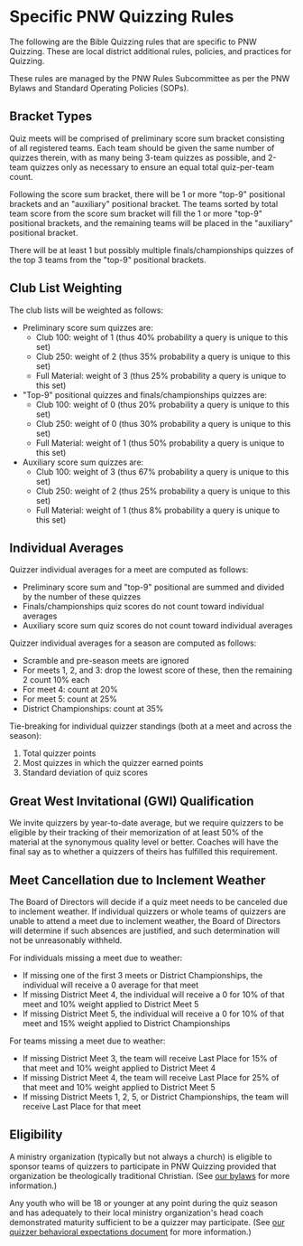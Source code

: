 # Specific PNW Quizzing Rules

The following are the Bible Quizzing rules that are specific to PNW Quizzing. These are local district additional rules, policies, and practices for Quizzing.

These rules are managed by the PNW Rules Subcommittee as per the PNW Bylaws and Standard Operating Policies (SOPs).

## Bracket Types

Quiz meets will be comprised of preliminary score sum bracket consisting of all registered teams. Each team should be given the same number of quizzes therein, with as many being 3-team quizzes as possible, and 2-team quizzes only as necessary to ensure an equal total quiz-per-team count.

Following the score sum bracket, there will be 1 or more "top-9" positional brackets and an "auxiliary" positional bracket. The teams sorted by total team score from the score sum bracket will fill the 1 or more "top-9" positional brackets, and the remaining teams will be placed in the "auxiliary" positional bracket.

There will be at least 1 but possibly multiple finals/championships quizzes of the top 3 teams from the "top-9" positional brackets.

## Club List Weighting

The club lists will be weighted as follows:

- Preliminary score sum quizzes are:
    - Club 100: weight of 1 (thus 40% probability a query is unique to this set)
    - Club 250: weight of 2 (thus 35% probability a query is unique to this set)
    - Full Material: weight of 3 (thus 25% probability a query is unique to this set)
- "Top-9" positional quizzes and finals/championships quizzes are:
    - Club 100: weight of 0 (thus 20% probability a query is unique to this set)
    - Club 250: weight of 0 (thus 30% probability a query is unique to this set)
    - Full Material: weight of 1 (thus 50% probability a query is unique to this set)
- Auxiliary score sum quizzes are:
    - Club 100: weight of 3 (thus 67% probability a query is unique to this set)
    - Club 250: weight of 2 (thus 25% probability a query is unique to this set)
    - Full Material: weight of 1 (thus 8% probability a query is unique to this set)

## Individual Averages

Quizzer individual averages for a meet are computed as follows:

- Preliminary score sum and "top-9" positional are summed and divided by the number of these quizzes
- Finals/championships quiz scores do not count toward individual averages
- Auxiliary score sum quiz scores do not count toward individual averages

<!--

- Auxiliary score sum quiz scores are summed and divided by the number of these quizzes and weighted at 1 standard distribution left-shifted of the "top-9" positional relative total score

-->

Quizzer individual averages for a season are computed as follows:

- Scramble and pre-season meets are ignored
- For meets 1, 2, and 3: drop the lowest score of these, then the remaining 2 count 10% each
- For meet 4: count at 20%
- For meet 5: count at 25%
- District Championships: count at 35%

Tie-breaking for individual quizzer standings (both at a meet and across the season):

1. Total quizzer points
2. Most quizzes in which the quizzer earned points
3. Standard deviation of quiz scores

## Great West Invitational (GWI) Qualification

We invite quizzers by year-to-date average, but we require quizzers to be eligible by their tracking of their memorization of at least 50% of the material at the synonymous quality level or better. Coaches will have the final say as to whether a quizzers of theirs has fulfilled this requirement.

## Meet Cancellation due to Inclement Weather

The Board of Directors will decide if a quiz meet needs to be canceled due to inclement weather. If individual quizzers or whole teams of quizzers are unable to attend a meet due to inclement weather, the Board of Directors will determine if such absences are justified, and such determination will not be unreasonably withheld.

For individuals missing a meet due to weather:

- If missing one of the first 3 meets or District Championships, the individual will receive a 0 average for that meet
- If missing District Meet 4, the individual will receive a 0 for 10% of that meet and 10% weight applied to District Meet 5
- If missing District Meet 5, the individual will receive a 0 for 10% of that meet and 15% weight applied to District Championships

For teams missing a meet due to weather:

- If missing District Meet 3, the team will receive Last Place for 15% of that meet and 10% weight applied to District Meet 4
- If missing District Meet 4, the team will receive Last Place for 25% of that meet and 10% weight applied to District Meet 5
- If missing District Meets 1, 2, 5, or District Championships, the team will receive Last Place for that meet

## Eligibility

A ministry organization (typically but not always a church) is eligible to sponsor teams of quizzers to participate in PNW Quizzing provided that organization be theologically traditional Christian. (See [our bylaws](/district_governance/bylaws.md) for more information.)

Any youth who will be 18 or younger at any point during the quiz season and has adequately to their local ministry organization's head coach demonstrated maturity sufficient to be a quizzer may participate. (See [our quizzer behavioral expectations document](/district_governance/behavioral_expectations.md) for more information.)
